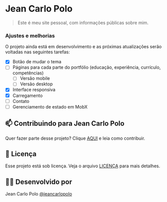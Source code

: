 # Jean Carlo Polo

> Este é meu site pessoal, com informações públicas sobre mim.

### Ajustes e melhorias

O projeto ainda está em desenvolvimento e as próximas atualizações serão voltadas nas seguintes tarefas:

- [x] Botão de mudar o tema
- [ ] Páginas para cada parte do portfólio (educação, experiência, currículo, competências)
    - [ ] Versão mobile
    - [ ] Versão desktop
- [x] Interface responsiva
- [x] Carregamento
- [ ] Contato
- [ ] Gerenciamento de estado em MobX

## 📫 Contribuindo para Jean Carlo Polo

Quer fazer parte desse projeto? Clique [AQUI](CONTRIBUTING.md) e leia como contribuir.

## 📝 Licença

Esse projeto está sob licença. Veja o arquivo [LICENÇA](LICENSE.md) para mais detalhes.

## 👨‍💻 Desenvolvido por

Jean Carlo Polo
[@jeancarlopolo](https://github.com/jeancarlopolo)